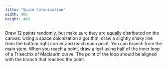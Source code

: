 ```yaml
---
title: "Space Colonization"
width: 400
height: 400
---
```


Draw 12 points randomly, but make sure they are equally distributed on the canvas. Using a space colonization algorithm, draw a slightly shaky line from the bottom right corner and reach each point. You can branch from the main stem. When you reach a point, draw a leaf using half of the inner loop of a Trisectrix of Maclaurin curve. The point of the loop should be aligned with the branch that reached the point. 
